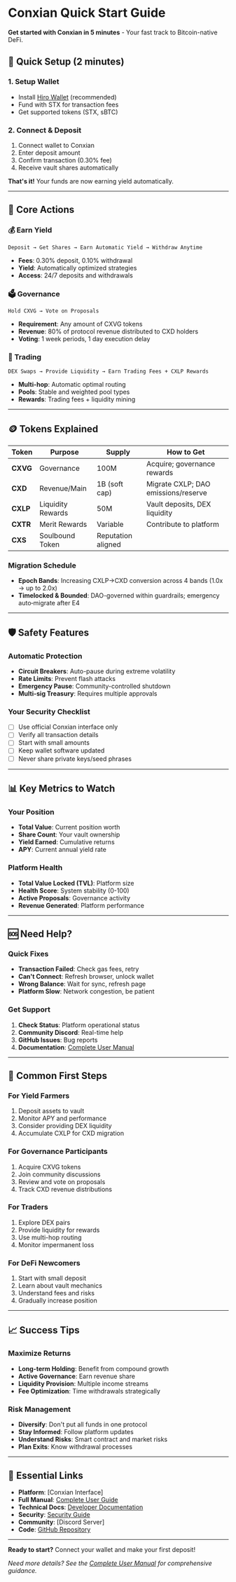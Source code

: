 # Conxian Quick Start Guide

**Get started with Conxian in 5 minutes** - Your fast track to Bitcoin-native DeFi.

## 🚀 Quick Setup (2 minutes)

### 1. Setup Wallet

- Install [Hiro Wallet](https://wallet.hiro.so/) (recommended)
- Fund with STX for transaction fees
- Get supported tokens (STX, sBTC)

### 2. Connect & Deposit

1. Connect wallet to Conxian
2. Enter deposit amount
3. Confirm transaction (0.30% fee)
4. Receive vault shares automatically

**That's it!** Your funds are now earning yield automatically.

---

## 🎯 Core Actions

### 💰 Earn Yield

```
Deposit → Get Shares → Earn Automatic Yield → Withdraw Anytime
```

- **Fees**: 0.30% deposit, 0.10% withdrawal
- **Yield**: Automatically optimized strategies
- **Access**: 24/7 deposits and withdrawals

### 🗳️ Governance

```
Hold CXVG → Vote on Proposals
```

- **Requirement**: Any amount of CXVG tokens
- **Revenue**: 80% of protocol revenue distributed to CXD holders
- **Voting**: 1 week periods, 1 day execution delay

### 💱 Trading

```
DEX Swaps → Provide Liquidity → Earn Trading Fees + CXLP Rewards
```

- **Multi-hop**: Automatic optimal routing
- **Pools**: Stable and weighted pool types
- **Rewards**: Trading fees + liquidity mining

---

## 🪙 Tokens Explained

| Token | Purpose | Supply | How to Get |
|-------|---------|---------|------------|
| **CXVG** | Governance | 100M | Acquire; governance rewards |
| **CXD** | Revenue/Main | 1B (soft cap) | Migrate CXLP; DAO emissions/reserve |
| **CXLP** | Liquidity Rewards | 50M | Vault deposits, DEX liquidity |
| **CXTR** | Merit Rewards | Variable | Contribute to platform |
| **CXS**  | Soulbound Token | Reputation aligned

### Migration Schedule

- **Epoch Bands**: Increasing CXLP→CXD conversion across 4 bands (1.0x → up to 2.0x)
- **Timelocked & Bounded**: DAO-governed within guardrails; emergency auto‑migrate after E4

---

## 🛡️ Safety Features

### Automatic Protection

- **Circuit Breakers**: Auto-pause during extreme volatility
- **Rate Limits**: Prevent flash attacks
- **Emergency Pause**: Community-controlled shutdown
- **Multi-sig Treasury**: Requires multiple approvals

### Your Security Checklist

- [ ] Use official Conxian interface only
- [ ] Verify all transaction details
- [ ] Start with small amounts
- [ ] Keep wallet software updated
- [ ] Never share private keys/seed phrases

---

## 📊 Key Metrics to Watch

### Your Position

- **Total Value**: Current position worth
- **Share Count**: Your vault ownership
- **Yield Earned**: Cumulative returns
- **APY**: Current annual yield rate

### Platform Health

- **Total Value Locked (TVL)**: Platform size
- **Health Score**: System stability (0-100)
- **Active Proposals**: Governance activity
- **Revenue Generated**: Platform performance

---

## 🆘 Need Help?

### Quick Fixes

- **Transaction Failed**: Check gas fees, retry
- **Can't Connect**: Refresh browser, unlock wallet
- **Wrong Balance**: Wait for sync, refresh page
- **Platform Slow**: Network congestion, be patient

### Get Support

1. **Check Status**: Platform operational status
2. **Community Discord**: Real-time help
3. **GitHub Issues**: Bug reports
4. **Documentation**: [Complete User Manual](./USER_MANUAL.md)

---

## 🎯 Common First Steps

### For Yield Farmers

1. Deposit assets to vault
2. Monitor APY and performance
3. Consider providing DEX liquidity
4. Accumulate CXLP for CXD migration

### For Governance Participants

1. Acquire CXVG tokens
2. Join community discussions
3. Review and vote on proposals
4. Track CXD revenue distributions

### For Traders

1. Explore DEX pairs
2. Provide liquidity for rewards
3. Use multi-hop routing
4. Monitor impermanent loss

### For DeFi Newcomers

1. Start with small deposit
2. Learn about vault mechanics
3. Understand fees and risks
4. Gradually increase position

---

## 📈 Success Tips

### Maximize Returns

- **Long-term Holding**: Benefit from compound growth
- **Active Governance**: Earn revenue share
- **Liquidity Provision**: Multiple income streams
- **Fee Optimization**: Time withdrawals strategically

### Risk Management

- **Diversify**: Don't put all funds in one protocol
- **Stay Informed**: Follow platform updates
- **Understand Risks**: Smart contract and market risks
- **Plan Exits**: Know withdrawal processes

---

## 🔗 Essential Links

- **Platform**: [Conxian Interface]
- **Full Manual**: [Complete User Guide](./USER_MANUAL.md)
- **Technical Docs**: [Developer Documentation](./DEVELOPER_GUIDE.md)
- **Security**: [Security Guide](./SECURITY.md)
- **Community**: [Discord Server]
- **Code**: [GitHub Repository](https://github.com/Anya-org/Conxian)

---

**Ready to start?** Connect your wallet and make your first deposit!

*Need more details? See the [Complete User Manual](./USER_MANUAL.md) for comprehensive guidance.*
